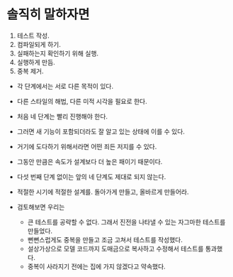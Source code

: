 # 솔직히 말하자면

1. 테스트 작성.
2. 컴파일되게 하기.
3. 실패하는지 확인하기 위해 실행.
4. 실행하게 만듬.
5. 중복 제거.

- 각 단계에서는 서로 다른 목적이 있다.
- 다른 스타일의 해법, 다른 미적 시각을 필요로 한다.
- 처음 네 단계는 빨리 진행해야 한다.
- 그러면 새 기능이 포함되더라도 잘 알고 있는 상태에 이를 수 있다.
- 거기에 도다하기 위해서라면 어떤 죄든 저지를 수 있다.
- 그동안 만큼은 속도가 설계보다 더 높은 패이기 때문이다.
- 다섯 번째 단계 없이는 앞의 네 단계도 제대로 되지 않는다.
- 적절한 시기에 적절한 설계를. 돌아가게 만들고, 올바르게 만들어라.

- 검토해보면 우리는
  - 큰 테스트를 공략할 수 없다. 그래서 진전을 나타낼 수 있는 자그마한 테스트를 만들었다.
  - 뻔뻔스럽게도 중복을 만들고 조금 고쳐서 테스트를 작성했다.
  - 설상가상으로 모델 코드까지 도매금으로 복사하고 수정해서 테스트를 통과했다.
  - 중복이 사라지기 전에는 집에 가지 않겠다고 약속했다.